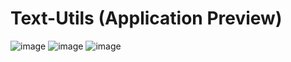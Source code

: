 # Text-Utils (Application Preview)

![image](https://user-images.githubusercontent.com/84766197/204227191-1fab0435-4db4-42db-81a3-3fe63f23cf57.png)
![image](https://user-images.githubusercontent.com/84766197/204227392-2c5cd57e-2e5b-4687-8dc3-b0b3f0195e43.png)
![image](https://user-images.githubusercontent.com/84766197/204229424-3cb2c088-fe30-4180-8e38-067c02c1fd28.png)
